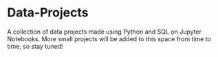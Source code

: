 # Data-Projects
A collection of data projects made using Python and SQL on Jupyter Notebooks. More small projects will be added to this space from time to time, so stay tuned! 
